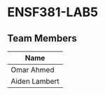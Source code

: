 # ENSF381-LAB5
## Team Members

| Name          |
| ------------- |
| Omar Ahmed    |
| Aiden Lambert |